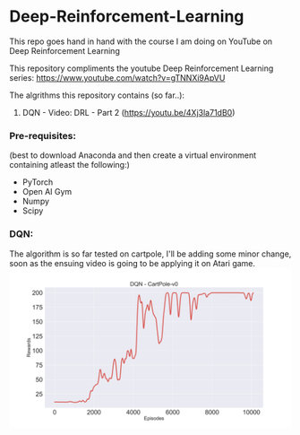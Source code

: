 # Deep-Reinforcement-Learning
This repo goes hand in hand with the course I am doing on YouTube on Deep Reinforcement Learning

This repository compliments the youtube Deep Reinforcement Learning series: https://www.youtube.com/watch?v=gTNNXi9ApVU

The algrithms this repository contains (so far..):
1. DQN - Video: DRL - Part 2 (https://youtu.be/4Xj3la71dB0) 

### Pre-requisites:
(best to download Anaconda and then create a virtual environment containing atleast the following:)
* PyTorch
* Open AI Gym
* Numpy
* Scipy


### DQN:
The algorithm is so far tested on cartpole, I'll be adding some minor change, soon as the ensuing video is going to be applying it on Atari game.
![](DQN/images/DQN_CartPole-v0.svg)

